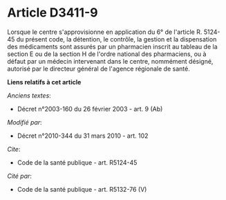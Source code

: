 # Article D3411-9

Lorsque le centre s'approvisionne en application du 6° de l'article R. 5124-45 du présent code, la détention, le contrôle, la
gestion et la dispensation des médicaments sont assurés par un pharmacien inscrit au tableau de la section E ou de la section
H de l'ordre national des pharmaciens, ou à défaut par un médecin intervenant dans le centre, nommément désigné, autorisé par
le directeur général de l'agence régionale de santé.

**Liens relatifs à cet article**

_Anciens textes_:

  - Décret n°2003-160 du 26 février 2003 - art. 9 (Ab)

_Modifié par_:

  - Décret n°2010-344 du 31 mars 2010 - art. 102

_Cite_:

  - Code de la santé publique - art. R5124-45

_Cité par_:

  - Code de la santé publique - art. R5132-76 (V)
